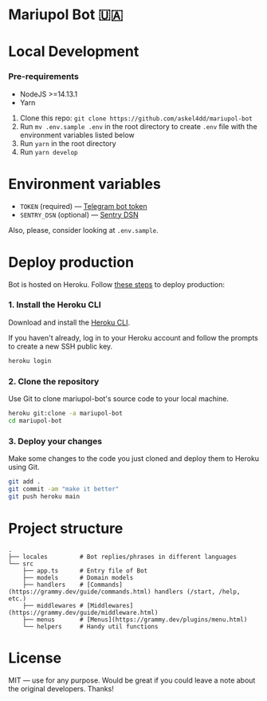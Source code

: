 # Mariupol Bot 🇺🇦

# Local Development

### Pre-requirements

-   NodeJS >=14.13.1
-   Yarn

1. Clone this repo: `git clone https://github.com/askel4dd/mariupol-bot`
2. Run `mv .env.sample .env` in the root directory to create `.env` file with the environment variables listed below
3. Run `yarn` in the root directory
4. Run `yarn develop`

# Environment variables

-   `TOKEN` (required) — [Telegram bot token](https://core.telegram.org/bots#6-botfather)
-   `SENTRY_DSN` (optional) — [Sentry DSN](https://docs.sentry.io/product/sentry-basics/dsn-explainer/)

Also, please, consider looking at `.env.sample`.

# Deploy production

Bot is hosted on Heroku. Follow [these steps](https://dashboard.heroku.com/apps/mariupol-bot/deploy/heroku-git) to deploy production:

### 1. Install the Heroku CLI

Download and install the [Heroku CLI](https://devcenter.heroku.com/articles/heroku-command-line).

If you haven't already, log in to your Heroku account and follow the prompts to create a new SSH public key.

```bash
heroku login
```

### 2. Clone the repository

Use Git to clone mariupol-bot's source code to your local machine.

```bash
heroku git:clone -a mariupol-bot
cd mariupol-bot
```

### 3. Deploy your changes

Make some changes to the code you just cloned and deploy them to Heroku using Git.

```bash
git add .
git commit -am "make it better"
git push heroku main
```

# Project structure

    .
    ├── locales         # Bot replies/phrases in different languages
    └── src
        ├── app.ts      # Entry file of Bot
        ├── models      # Domain models
        ├── handlers    # [Commands](https://grammy.dev/guide/commands.html) handlers (/start, /help, etc.)
        ├── middlewares # [Middlewares](https://grammy.dev/guide/middleware.html)
        ├── menus       # [Menus](https://grammy.dev/plugins/menu.html)
        └── helpers     # Handy util functions

# License

MIT — use for any purpose. Would be great if you could leave a note about the original developers. Thanks!
